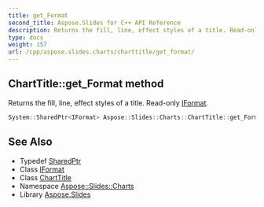 ```yaml
---
title: get_Format
second_title: Aspose.Slides for C++ API Reference
description: Returns the fill, line, effect styles of a title. Read-only IFormat.
type: docs
weight: 157
url: /cpp/aspose.slides.charts/charttitle/get_format/
---
```

## ChartTitle::get_Format method


Returns the fill, line, effect styles of a title. Read-only [IFormat](../../iformat/).

```cpp
System::SharedPtr<IFormat> Aspose::Slides::Charts::ChartTitle::get_Format() override
```

## See Also

* Typedef [SharedPtr](../../../system/sharedptr/)
* Class [IFormat](../../iformat/)
* Class [ChartTitle](../)
* Namespace [Aspose::Slides::Charts](../../)
* Library [Aspose.Slides](../../../)
